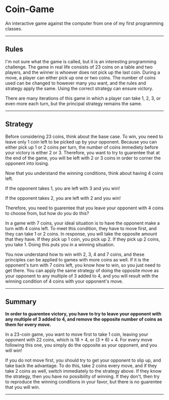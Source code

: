 # Coin-Game
An interactive game against the computer from one of my first programming classes. 

-----------------------
## Rules

I'm not sure what the game is called, but it is an interesting programming challenge. The game in real life consists of 23 coins on a table and two players, and the winner is whoever does not pick up the last coin. During a move, a player can either pick up one or two coins. The number of coins used can be changed to however many you want, and the rules and strategy apply the same. Using the correct strategy can ensure victory. 

There are many iterations of this game in which a player can take 1, 2, 3, or even more each turn, but the principal strategy remains the same. 

-----------------------

## Strategy

Before considering 23 coins, think about the base case. To win, you need to leave only 1 coin left to be picked up by your opponent. Because you can either pick up 1 or 2 coins per turn, the number of coins immediety before your victory is either 2 or 3. Therefore, you want to try to guarentee that at the end of the game, you will be left with 2 or 3 coins in order to corner the opponent into losing. 


Now that you understand the winning conditions, think about having 4 coins left. 

If the opponent takes 1, you are left with 3 and you win!

If the opponent takes 2, you are left with 2 and you win!

Therefore, you need to guarentee that you leave your opponent with 4 coins to choose from, but how do you do this?


In a game with 7 coins, your ideal situation is to have the opponent make a turn with 4 coins left. To meet this condition, they have to move first, and they can take 1 or 2 coins. In response, you will take the opposite amount that they have. If they pick up 1 coin, you pick up 2. If they pick up 2 coins, you take 1. Doing this puts you in a winning situation. 



You now understand how to win with 2, 3, 4 and 7 coins, and these principles can be applied to games with more coins as well. If it is the opponent's turn with 7 coins left, you know how to win, so you just need to get there. You can apply the same strategy of doing the opposite move as your opponent to any multiple of 3 added to 4, and you will result with the winning condition of 4 coins with your opponent's move. 

-----------

## Summary

**In order to guarentee victory, you have to try to leave your opponent with any multiple of 3 added to 4, and remove the opposite number of coins as them for every move.** 

In a 23-coin game, you want to move first to take 1 coin, leaving your opponent with 22 coins, which is 18 + 4, or (3 * 6) + 4. For every move following this one, you simply do the opposite as your opponent, and you will win!

If you do not move first, you should try to get your opponent to slip up, and take back the advantage. To do this, take 2 coins every move, and if they take 2 coins as well, switch immediately to the strategy above. If they know the strategy, then you have no possibility of winning. If they don't, then try to reproduce the winning conditions in your favor, but there is no guarentee that you will win. 

------------------
